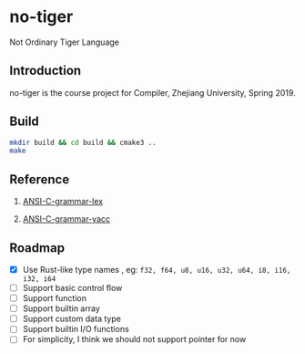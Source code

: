 # no-tiger
Not Ordinary Tiger Language

## Introduction

no-tiger is the course project for Compiler, Zhejiang University, Spring 2019.

## Build
```bash
mkdir build && cd build && cmake3 ..
make
```

## Reference

1. [ANSI-C-grammar-lex](http://www.quut.com/c/ANSI-C-grammar-l-2011.html)

2. [ANSI-C-grammar-yacc](http://www.quut.com/c/ANSI-C-grammar-y-2011.html)


## Roadmap

- [x] Use Rust-like type names , eg: `f32, f64, u8, u16, u32, u64, i8, i16, i32, i64`
- [ ] Support basic control flow
- [ ] Support function
- [ ] Support builtin array
- [ ] Support custom data type
- [ ] Support builtin I/O functions
- [ ] For simplicity, I think we should not support pointer for now